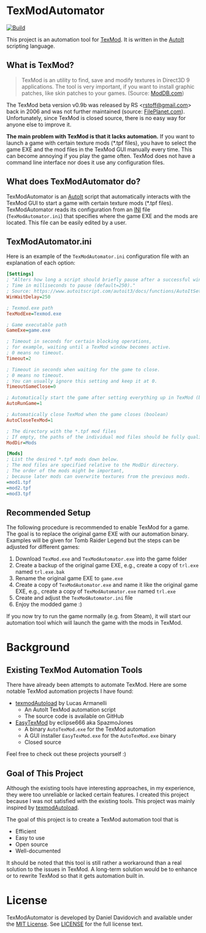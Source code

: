 # TexModAutomator

[![Build](https://github.com/ddav2/TexModAutomator/actions/workflows/main.yml/badge.svg)](https://github.com/ddav2/TexModAutomator/actions/workflows/main.yml)

This project is an automation tool for [TexMod](https://www.fileplanet.com/archive/p-16225/Texmod-v0-9b).
It is written in the [AutoIt](https://www.autoitscript.com/site/autoit/) scripting language.

## What is TexMod?

> TexMod is an utility to find, save and modify textures in Direct3D 9 applications.
> The tool is very important, if you want to install graphic patches, like skin patches to your games.
> (Source: [ModDB.com](https://www.moddb.com))

The TexMod beta version v0.9b was released by RS &lt;[rstoff@gmail.com](mailto:rstoff@gmail.com)&gt; back in 2006 and was not further maintained
(source: [FilePlanet.com](https://www.fileplanet.com/archive/p-16225/Texmod-v0-9b)).
Unfortunately, since TexMod is closed source, there is no easy way for anyone else to improve it.

**The main problem with TexMod is that it lacks automation.**
If you want to launch a game with certain texture mods (*.tpf files),
you have to select the game EXE and the mod files in the TexMod GUI manually every time.
This can become annoying if you play the game often.
TexMod does not have a command line interface nor does it use any configuration files.

## What does TexModAutomator do?

TexModAutomator is an [AutoIt](https://www.autoitscript.com/site/autoit/) script that automatically
interacts with the TexMod GUI to start a game with certain texture mods (*.tpf files).
TexModAutomator reads its configuration from an [INI](https://en.wikipedia.org/wiki/INI_file) file (`TexModAutomator.ini`)
that specifies where the game EXE and the mods are located.
This file can be easily edited by a user.

## TexModAutomator.ini
Here is an example of the `TexModAutomator.ini` configuration file with an explanation of each option:
```ini
[Settings]
; "Alters how long a script should briefly pause after a successful window-related operation.
; Time in milliseconds to pause (default=250)."
; Source: https://www.autoitscript.com/autoit3/docs/functions/AutoItSetOption.htm
WinWaitDelay=250

; Texmod.exe path
TexModExe=Texmod.exe

; Game executable path
GameExe=game.exe

; Timeout in seconds for certain blocking operations,
; for example, waiting until a TexMod window becomes active.
; 0 means no timeout.
Timeout=2

; Timeout in seconds when waiting for the game to close.
; 0 means no timeout.
; You can usually ignore this setting and keep it at 0.
TimeoutGameClose=0

; Automatically start the game after setting everything up in TexMod (boolean)
AutoRunGame=1

; Automatically close TexMod when the game closes (boolean)
AutoCloseTexMod=1

; The directory with the *.tpf mod files
; If empty, the paths of the individual mod files should be fully qualified.
ModDir=Mods

[Mods]
; List the desired *.tpf mods down below.
; The mod files are specified relative to the ModDir directory.
; The order of the mods might be important,
; because later mods can overwrite textures from the previous mods.
=mod1.tpf
=mod2.tpf
=mod3.tpf
```

## Recommended Setup
The following procedure is recommended to enable TexMod for a game.
The goal is to replace the original game EXE with our automation binary.
Examples will be given for Tomb Raider Legend but the steps can be adjusted for different games:

1. Download `TexMod.exe` and `TexModAutomator.exe` into the game folder
2. Create a backup of the original game EXE, e.g., create a copy of `trl.exe` named `trl.exe.bak`
3. Rename the original game EXE to `game.exe`
4. Create a copy of `TexModAutomator.exe` and name it like the original game EXE,
   e.g., create a copy of `TexModAutomator.exe` named `trl.exe`
5. Create and adjust the `TexModAutomator.ini` file
6. Enjoy the modded game :)

If you now try to run the game normally (e.g. from Steam), it will start our automation tool
which will launch the game with the mods in TexMod.

# Background
## Existing TexMod Automation Tools
There have already been attempts to automate TexMod.
Here are some notable TexMod automation projects I have found:
- [texmodAutoload](https://github.com/LucasArmanelli/texmodAutoload) by Lucas Armanelli
  - An AutoIt TexMod automation script
  - The source code is available on GitHub
- [EasyTexMod](https://www.nexusmods.com/xcom/mods/525/) by eclipse666 aka SpazmoJones
  - A binary `AutoTexMod.exe` for the TexMod automation
  - A GUI installer `EasyTexMod.exe` for the `AutoTexMod.exe` binary
  - Closed source

Feel free to check out these projects yourself :)

## Goal of This Project
Although the existing tools have interesting approaches, in my experience, they were too unreliable or lacked certain features.
I created this project because I was not satisfied with the existing tools.
This project was mainly inspired by [texmodAutoload](https://github.com/LucasArmanelli/texmodAutoload).

The goal of this project is to create a TexMod automation tool that is
- Efficient
- Easy to use
- Open source
- Well-documented

It should be noted that this tool is still rather a workaround than a real solution to the issues in TexMod.
A long-term solution would be to enhance or to rewrite TexMod so that it gets automation built in.

# License
TexModAutomator is developed by Daniel Davidovich and available under the [MIT License](https://opensource.org/license/MIT).
See [LICENSE](LICENSE) for the full license text.
